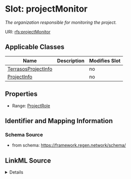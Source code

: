 

# Slot: projectMonitor


_The organization responsible for monitoring the project._



URI: [rfs:projectMonitor](https://framework.regen.network/schema/projectMonitor)



<!-- no inheritance hierarchy -->





## Applicable Classes

| Name | Description | Modifies Slot |
| --- | --- | --- |
| [TerrasosProjectInfo](TerrasosProjectInfo.md) |  |  no  |
| [ProjectInfo](ProjectInfo.md) |  |  no  |







## Properties

* Range: [ProjectRole](ProjectRole.md)





## Identifier and Mapping Information







### Schema Source


* from schema: https://framework.regen.network/schema/




## LinkML Source

<details>
```yaml
name: projectMonitor
description: The organization responsible for monitoring the project.
from_schema: https://framework.regen.network/schema/
rank: 1000
slot_uri: rfs:projectMonitor
alias: projectMonitor
domain_of:
- ProjectInfo
range: ProjectRole

```
</details>